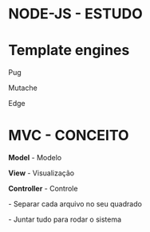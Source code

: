 # NODE-JS - ESTUDO

# Template engines

<p>Pug</p>
<p>Mutache</p>
<p>Edge</p>

# MVC - CONCEITO

<p><b>Model</b> - Modelo</p>
<p><b>View</b> - Visualização</p>
<p><b>Controller</b> - Controle</p>

<p> - Separar cada arquivo no seu quadrado</p>
<p> - Juntar tudo para rodar o sistema</p>
